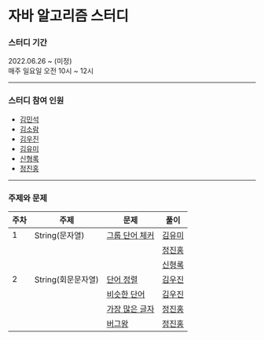 # 자바 알고리즘 스터디

### 스터디 기간
2022.06.26 ~ (미정)</br>
매주 일요일 오전 10시 ~ 12시


---
### 스터디 참여 인원
* [김민석]()
* [김소람]()
* [김우진]()
* [김유미](https://github.com/gkfgran5037)
* [신형록]()
* [정진홍]()

---
### 주제와 문제

| 주차 | 주제               | 문제                                                   | 풀이                                           |
|------|--------------------|--------------------------------------------------------|------------------------------------------------|
| 1    | String(문자열)     | [그룹 단어 체커](https://www.acmicpc.net/problem/1316) | [김유미](src/week1/yumi/GroupWordChecker.java) |
|      |                    | []()                                                   | [정진홍]()                                     |
|      |                    | []()                                                   | [신형록]()                                     |
| 2    | String(회문문자열) | [단어 정렬](https://www.acmicpc.net/problem/1181)      | [김우진]()                                     |
|      |                    | [비슷한 단어](https://www.acmicpc.net/problem/1411)    | [김우진]()                                     |
|      |                    | [가장 많은 글자](https://www.acmicpc.net/problem/1371) | [정진홍]()                                     |
|      |                    | [버그왕](https://www.acmicpc.net/problem/3447)         | [정진홍]()                                     |
